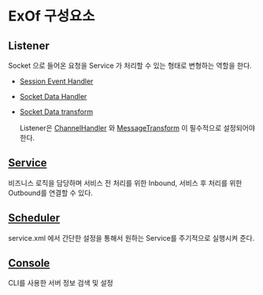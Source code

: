 # ExOf 구성요소

## Listener
Socket 으로 들어온 요청을 Service 가 처리할 수 있는 형태로 변형하는 역할을 한다.
* [Session Event Handler](https://github.com/KNero/ExOf/wiki/Listener_SessionHandler)
* [Socket Data Handler](https://github.com/KNero/ExOf/wiki/Listener_ChannelHandler)
* [Socket Data transform](https://github.com/KNero/ExOf/wiki/Listener_Transform)

    Listener은 [ChannelHandler](https://github.com/KNero/ExOf/wiki/Listener_ChannelHandler) 와 [MessageTransform](https://github.com/KNero/ExOf/wiki/Listener_Transform) 이 필수적으로 설정되어야 한다.

## [Service](https://github.com/KNero/ExOf/wiki/Service)
비즈니스 로직을 담당하며 서비스 전 처리를 위한 Inbound, 서비스 후 처리를 위한 Outbound를 연결할 수 있다.

## [Scheduler](https://github.com/KNero/ExOf/wiki/Scheduler로_Service_호출)
service.xml 에서 간단한 설정을 통해서 원하는 Service를 주기적으로 실행시켜 준다.

## [Console](https://github.com/KNero/ExOf/wiki/Console_monitoring)
CLI를 사용한 서버 정보 검색 및 설정
